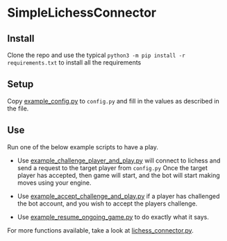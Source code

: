# SimpleLichessConnector

## Install
Clone the repo and use the typical `python3 -m pip install -r requirements.txt` to install all the requirements

## Setup
Copy [example_config.py](example_config.py) to `config.py` and fill in the values as described in the file.

## Use
Run one of the below example scripts to have a play.

* Use [example_challenge_player_and_play.py](example_challenge_player_and_play.py) will connect to lichess and send a request to the target player from `config.py`
Once the target player has accepted, then game will start, and the bot will start making moves using your engine.

* Use [example_accept_challenge_and_play.py](example_accept_challenge_and_play.py) if a player has challenged the bot account, and you wish to accept the players
challenge.

* Use [example_resume_ongoing_game.py](example_resume_ongoing_game.py) to do exactly what it says.

For more functions available, take a look at [lichess_connector.py](lichess_connector.py).
